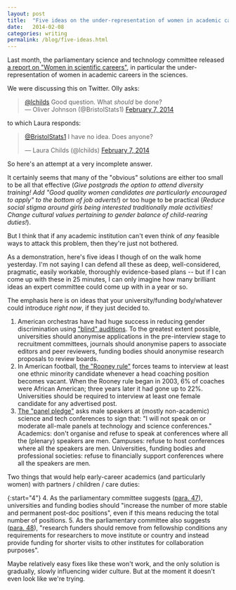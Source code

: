 ```yaml
---
layout: post
title:  "Five ideas on the under-representation of women in academic careers in the sciences"
date:   2014-02-08
categories: writing
permalink: /blog/five-ideas.html
---
```


Last month, the parliamentary science and technology committee released [a report on "Women in scientific careers"](http://www.publications.parliament.uk/pa/cm201314/cmselect/cmsctech/701/70102.htm), in particular the under-representation of women in academic careers in the sciences.

We were discussing this on Twitter. Olly asks:

> [@lchilds](https://twitter.com/lchilds) Good question. What *should* be done?  
> — Oliver Johnson (@BristolStats1) [February 7, 2014](https://twitter.com/BristolStats1/statuses/431798377664102400)

to which Laura responds:

<blockquote class="twitter-tweet"><p lang="en" dir="ltr"><a href="https://twitter.com/BristolStats1?ref_src=twsrc%5Etfw">@BristolStats1</a> I have no idea. Does anyone?</p>&mdash; Laura Childs (@lchilds) <a href="https://twitter.com/lchilds/status/431830774765998080?ref_src=twsrc%5Etfw">February 7, 2014</a></blockquote> <script async src="https://platform.twitter.com/widgets.js" charset="utf-8"></script>

So here's an attempt at a very incomplete answer.

It certainly seems that many of the "obvious" solutions are either too small to be all that effective (_Give postgrads the option to attend diversity training! Add "Good quality women candidates are particularly encouraged to apply" to the bottom of job adverts!_) or too huge to be practical (_Reduce social stigma around girls being interested traditionally male activities! Change cultural values pertaining to gender balance of child-rearing duties!_).

But I think that if any academic institution can't even think of _any_ feasible ways to attack this problem, then they're just not bothered.

As a demonstration, here's five ideas I though of on the walk home yesterday. I'm not saying I can defend all these as deep, well-considered, pragmatic, easily workable, thoroughly evidence-based plans -- but if I can come up with these in 25 minutes, I can only imagine how many brilliant ideas an expert committee could come up with in a year or so.

The emphasis here is on ideas that your university/funding body/whatever could introduce _right now_, if they just decided to.

1. American orchestras have had huge success in reducing gender discrimination using ["blind" auditions](http://en.wikipedia.org/wiki/Blind_audition). To the greatest extent possible, universities should anonymise applications in the pre-interview stage to recruitment committees, journals should anonymise papers to associate editors and peer reviewers, funding bodies should anonymise research proposals to review boards.
2. In American football, [the "Rooney rule"](http://en.wikipedia.org/wiki/Rooney_Rule) forces teams to interview at least one ethnic minority candidate whenever a head coaching position becomes vacant. When the Rooney rule began in 2003, 6% of coaches were African American; three years later it had gone up to 22%. Universities should be required to interview at least one female candidate for any advertised post.
3. [The "panel pledge"](http://www.theatlantic.com/technology/archive/2013/01/a-simple-suggestion-to-help-phase-out-all-male-panels-at-tech-conferences/266837/) asks male speakers at (mostly non-academic) science and tech conferences to sign that: "I will not speak on or moderate all-male panels at technology and science conferences." Academics: don't organise and refuse to speak at conferences where all the (plenary) speakers are men. Campuses: refuse to host conferences where all the speakers are men. Universities, funding bodies and professional societies: refuse to financially support conferences where all the speakers are men.

Two things that would help early-career academics (and particularly women) with partners / children / care duties:

{:start="4"}
4. As the parliamentary committee suggests ([para. 47](http://www.publications.parliament.uk/pa/cm201314/cmselect/cmsctech/701/70107.htm)), universities and funding bodies should "increase the number of more stable and permanent post-doc positions", even if this means reducing the total number of positions.
5. As the parliamentary committee also suggests ([para. 48](http://www.publications.parliament.uk/pa/cm201314/cmselect/cmsctech/701/70107.htm)), "research funders should remove from fellowship conditions any requirements for researchers to move institute or country and instead provide funding for shorter visits to other institutes for collaboration purposes".

Maybe relatively easy fixes like these won't work, and the only solution is gradually, slowly influencing wider culture. But at the moment it doesn't even look like we're trying.

